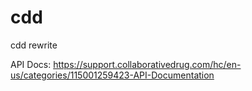 # cdd
cdd rewrite

API Docs:
https://support.collaborativedrug.com/hc/en-us/categories/115001259423-API-Documentation

